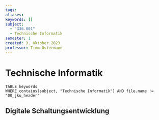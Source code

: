 ```yaml
---
tags: 
aliases: 
keywords: []
subject:
  - "336.001"
  - Technische Informatik
semester: 1
created: 3. Oktober 2023
professor: Timm Ostermann
---
```

 

# Technische Informatik

```dataview
TABLE keywords
WHERE contains(subject, "Technische Informatik") AND file.name != "00_jku_header"
```

## Digitale Schaltungsentwicklung